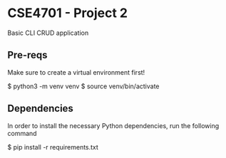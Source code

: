 # CSE4701 - Project 2
Basic CLI CRUD application

## Pre-reqs
Make sure to create a virtual environment first!

$ python3 -m venv venv
$ source venv/bin/activate

## Dependencies
In order to install the necessary Python dependencies, run the following command

$ pip install -r requirements.txt
